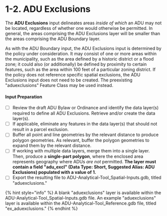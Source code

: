 # 1-2. ADU Exclusions

The **ADU Exclusions** input delineates areas _inside of which_ an ADU may not be located, regardless of whether one would otherwise be permitted. In general, the areas comprising the ADU Exclusions layer will be smaller than the areas comprising the ADU Boundary layer.

As with the ADU Boundary input, the ADU Exclusions input is determined by the policy under consideration. It may consist of one or more areas within the municipality, such as the area defined by a historic district or a flood zone; it could also (or additionally) be defined by proximity to certain features, such as the area within 100 feet of a particular zoning district. If the policy does not reference specific spatial exclusions, the ADU Exclusions input does not need to be created. The preexisting "aduexclusions" Feature Class may be used instead.

#### Input Preparation

* [ ] Review the draft ADU Bylaw or Ordinance and identify the data layer(s) required to define all ADU Exclusions. Retrieve and/or create the data layer(s).&#x20;
* [ ] If applicable, eliminate any features in the data layer(s) that should not result in a parcel exclusion.
* [ ] Buffer all point and line geometries by the relevant distance to produce polygon geometries. As relevant, buffer the polygon geometries to expand them by the relevant distance.
* [ ] If working with multiple data layers, merge them into a single layer. Then, produce a **single-part polygon**, where the enclosed area represents geography where ADUs _are not_ permitted. **The layer must contain a field "adu\_excl" (Data Type: Short, Suggested Alias: ADU Exclusions) populated with a value of 1.**
* [ ] Export the resulting file to ADU-Analytical-Tool\_Spatial-Inputs.gdb, titled "aduexclusions."

{% hint style="info" %}
A blank "aduexclusions" layer is available within the ADU-Analytical-Tool\_Spatial-Inputs.gdb file. An example "aduexclusions" layer is available within the ADU-Analytical-Tool\_Reference.gdb file, titled "ex\_aduexclusions."
{% endhint %}
